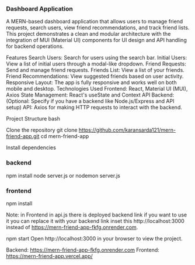 ### Dashboard Application
A MERN-based dashboard application that allows users to manage friend requests, search users, view friend recommendations, and track friend lists. This project demonstrates a clean and modular architecture with the integration of MUI (Material UI) components for UI design and API handling for backend operations.

Features
Search Users: Search for users using the search bar.
Initial Users: View a list of initial users through a modal-like dropdown.
Friend Requests: Send and manage friend requests.
Friends List: View a list of your friends.
Friend Recommendations: View suggested friends based on user activity.
Responsive Layout: The app is fully responsive and works well on both mobile and desktop.
Technologies Used
Frontend: React, Material UI (MUI), Axios
State Management: React's useState and Context API
Backend: (Optional: Specify if you have a backend like Node.js/Express and API setup)
API: Axios for making HTTP requests to interact with the backend.


Project Structure
bash

Clone the repository
git clone https://github.com/karansarda121/mern-friend-app.git
cd mern-friend-app

Install dependencies

### backend
npm install
node server.js or nodemon server.js

### frontend
npm install 

Note: in Frontend in api.js there is deployed backend link if you want to use it you can replace it with your backend link inset this http://localhost:3000 instead of https://mern-friend-app-fkfg.onrender.com.

npm start
Open http://localhost:3000 in your browser to view the project.

Backend:  https://mern-friend-app-fkfg.onrender.com
Frontend:  https://mern-friend-app.vercel.app/